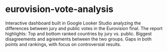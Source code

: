 # eurovision-vote-analysis
Interactive dashboard built in Google Looker Studio analyzing the differences between jury and public votes in the Eurovision final. The report highlights:  Top and bottom ranked countries by jury vs. public.  Biggest disagreements and agreements between the two groups.  Gaps in both points and rankings, with focus on controversial results.
